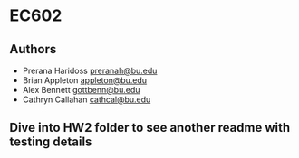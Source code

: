 # EC602

## Authors
- Prerana Haridoss preranah@bu.edu
- Brian Appleton appleton@bu.edu
- Alex Bennett gottbenn@bu.edu
- Cathryn Callahan cathcal@bu.edu

## Dive into HW2 folder to see another readme with testing details
